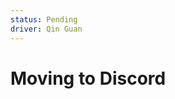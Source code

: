 ```yaml
---
status: Pending
driver: Qin Guan
---
```


# Moving to Discord

<script setup>
  import Proposal from '../../components/Proposal.vue';
</script>

<Proposal/>
